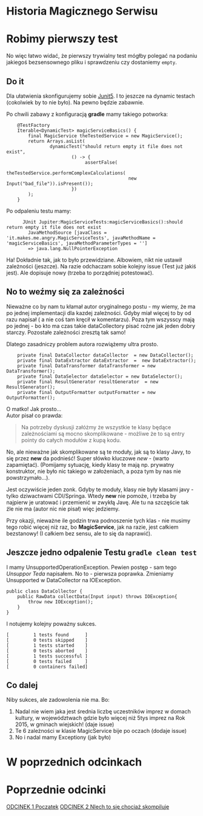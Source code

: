 # Historia Magicznego Serwisu

# Robimy pierwszy test

No więc łatwo widać, że pierwszy trywialny test mógłby polegać na podaniu jakiegoś bezsensownego
pliku i sprawdzeniu czy dostaniemy ```empty```.

## Do it
Dla ułatwienia skonfigurujemy sobie [Junit5](http://junit.org/junit5/docs/current/user-guide/#writing-tests-dynamic-tests).
I to jeszcze na dynamic testach (cokolwiek by to nie było). Na pewno będzie zabawnie.

Po chwili zabawy z konfiguracją **gradle** mamy takiego potworka:
```
    @TestFactory
    Iterable<DynamicTest> magicServiceBasics() {
        final MagicService theTestedService = new MagicService();
        return Arrays.asList(
                dynamicTest("should return empty it file does not exist",
                        () -> {
                             assertFalse(
                                     theTestedService.performComplexCalculations(
                                             new Input("bad_file")).isPresent());
                        })
        );
    }
```

Po odpaleniu testu mamy: 
```
      JUnit Jupiter:MagicServiceTests:magicServiceBasics():should return empty it file does not exist
        JavaMethodSource [javaClass = 'it.makes.me.angry.MagicServiceTests', javaMethodName = 'magicServiceBasics', javaMethodParameterTypes = '']
        => java.lang.NullPointerException
```
Ha! Dokładnie tak, jak to było przewidziane. Albowiem, nikt nie ustawił  zależności (jeszcze).
Na razie odchaczam sobie kolejny issue (Test już jakiś jest).
Ale dopisuje nowy (trzeba to porządniej potestować).

## No to weźmy się za zależności
Nieważne co by nam tu kłamał autor oryginalnego postu - my wiemy, że ma po jednej implementacji
dla kazdej zależności. Gdyby miał więcej to by od razu napisał ( a nie coś tam kręcił w komentarzu).
Poza tym wszysscy mają po jednej - bo kto ma czas takie dataCollectory pisać rożne  jak jeden dobry starczy.
Pozostałe zależności zresztą tak samo!

Dlatego zasadniczy problem autora rozwiążemy ultra prosto.
```
    private final DataCollector dataCollector  = new DataCollector();
    private final DataExtractor dataExtractor  =  new DataExtractor();
    private final DataTransformer dataTransformer = new DataTransformer();
    private final DataSelector dataSelector = new DataSelector();
    private final ResultGenerator resultGenerator  = new ResultGenerator();
    private final OutputFormatter outputFormatter = new OutputFormatter();
```
O matko! Jak prosto...   
Autor pisał co prawda:
> Na potrzeby dyskusji załóżmy że wszystkie te klasy będące zależnościami są mocno skomplikowane - możliwe że to są entry pointy do całych modułów z kupą kodu.

No, ale nieważne jak skomplikowane są te moduły, jak są to klasy Javy, to się przez **new** da podnieść!
Super słówko kluczowe *new*  - (warto zapamiętać). (Pomijamy sytuację, kiedy klasy te mają np. prywatny konstruktor, 
nie było nic takiego  w założeniach, a poza tym by nas nie powstrzymało...).

Jest oczywiście jeden zonk. Gdyby te moduły, klasy nie były klasami javy - tylko dziwactwami 
CDI/Springa. Wtedy **new** nie pomoże, i trzeba by najpierw je uratować i przemienić w zwykłą Javę. Ale tu na szczęście
tak źle nie ma (autor nic nie pisał) więc jedziemy.

Przy okazji, nieważne ile godzin trwa podnoszenie tych klas - nie musimy tego robić więcej niż raz, bo
**MagicService**, jak na razie, jest całkiem bezstanowy! (I całkiem bez sensu, ale to się da naprawić).

## Jeszcze jedno odpalenie Testu `gradle clean test` 
I mamy UnsupportedOperationException. Pewien postęp - sam tego *Unsuppor Teda* napisałem.
No to - pierwsza poprawka. Zmieniamy Unsupported w  DataCollector na IOException.
```
public class DataCollector {
    public RawData collectData(Input input) throws IOException{
        throw new IOException();
    }
}
```
I notujemy kolejny poważny sukces.
```
[         1 tests found      ]
[         0 tests skipped    ]
[         1 tests started    ]
[         0 tests aborted    ]
[         1 tests successful ]
[         0 tests failed     ]
[         0 containers failed]
```

## Co dalej
Niby sukces, ale zadowolenia nie  ma. Bo:

1. Nadal nie wiem jaka jest średnia liczbę uczestników imprez w domach kultury, w województwach gdzie było
więcej niż 5tys imprez na Rok 2015, w  gminach wiejskich! (daje issue)
2. Te 6 zależności w klasie MagicService bije po oczach (dodaje issue)
3. No i nadal mamy Exceptiony (jak było)



# W poprzednich odcinkach


# Poprzednie odcinki
[ODCINEK 1  Początek](ODCINEK1_PL.md)
[ODCINEK 2  NIech to się chociaż skompiluje](ODCINEK2_PL.md)